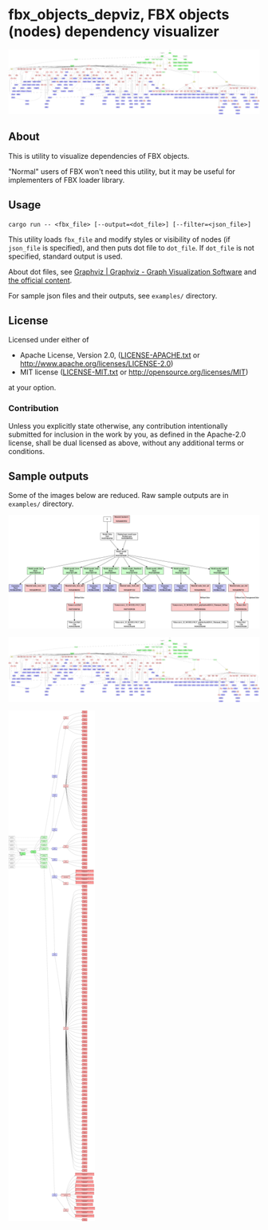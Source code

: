 # fbx\_objects\_depviz, FBX objects (nodes) dependency visualizer

![sample output](examples/models.dot.small.png)

## About
This is utility to visualize dependencies of FBX objects.

"Normal" users of FBX won't need this utility, but it may be useful for
implementers of FBX loader library.

## Usage
```
cargo run -- <fbx_file> [--output=<dot_file>] [--filter=<json_file>]
```

This utility loads `fbx_file` and modify styles or visibility of nodes (if
`json_file` is specified), and then puts dot file to `dot_file`.
If `dot_file` is not specified, standard output is used.

About dot files, see
[Graphviz | Graphviz - Graph Visualization Software](http://www.graphviz.org/)
and [the official content](http://www.graphviz.org/content/dot-language).

For sample json files and their outputs, see `examples/` directory.

## License

Licensed under either of

* Apache License, Version 2.0, ([LICENSE-APACHE.txt](LICENSE-APACHE.txt) or
  <http://www.apache.org/licenses/LICENSE-2.0>)
* MIT license ([LICENSE-MIT.txt](LICENSE-MIT.txt) or
  <http://opensource.org/licenses/MIT>)

at your option.

### Contribution

Unless you explicitly state otherwise, any contribution intentionally submitted
for inclusion in the work by you, as defined in the Apache-2.0 license, shall be
dual licensed as above, without any additional terms or conditions.

## Sample outputs
Some of the images below are reduced.
Raw sample outputs are in `examples/` directory.

![Textures and meshes](examples/texture-and-mesh.dot.png)

![Model nodes](examples/models.dot.small.png)

![Deformers](examples/deformers.dot.small.png)
